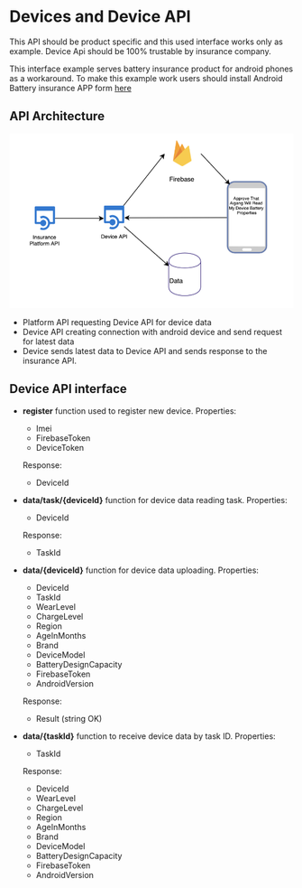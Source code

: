 # Devices and Device API

This API should be product specific and this used interface works only as example. Device Api should be 100% trustable by insurance company.

This interface example serves battery insurance product for android phones as a workaround. To make this example work users should install Android Battery insurance APP form [here](https://github.com/AigangNetwork/aigang-contracts) 

## API Architecture

![DeviceApiArchitecture](images/DeviceApiArchitecture.png?raw=true)  

- Platform API requesting Device API for device data  
- Device API creating connection with android device and send request for latest data  
- Device sends latest data to Device API and sends response to the insurance API.

## Device API interface

- **register** function used to register new device. Properties:  

  - Imei  
  - FirebaseToken  
  - DeviceToken  

  Response:
  - DeviceId

- **data/task/{deviceId}** function for device data reading task. Properties:

  - DeviceId

  Response:
  - TaskId

- **data/{deviceId}** function for device data uploading. Properties:

  - DeviceId
  - TaskId
  - WearLevel
  - ChargeLevel
  - Region
  - AgeInMonths
  - Brand
  - DeviceModel
  - BatteryDesignCapacity
  - FirebaseToken
  - AndroidVersion

  Response:
  - Result (string OK)

- **data/{taskId}** function to receive device data by task ID. Properties:

  - TaskId


  Response:
  - DeviceId
  - WearLevel
  - ChargeLevel
  - Region
  - AgeInMonths
  - Brand
  - DeviceModel
  - BatteryDesignCapacity
  - FirebaseToken
  - AndroidVersion

